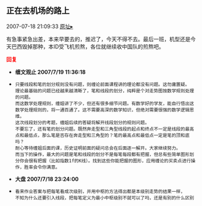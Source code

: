 ## 正在去机场的路上
2007-07-18 21:09:33
[原址▸](http://www.fxgan.com/chan_time/2007_07_12/621.htm)


有急事紧急出差，本来早要去的，推迟了，今天不得不去。最后一班，机型还是今天巴西毁掉那种，本ID受飞机煎熬，各位就继续收中国队的煎熬吧。




**<font color='red'>回复</font>**


- **缠文观止 2007/7/19 11:36:18**
- ```
  只要线段和笔的划分规则没有问题，则缠论前面课程讲的理论都没有问题。这勿庸置疑。
  理论最基础的问题已经越来越清晰了，笔和线段的划分，纯粹是个对走势图按数学规则处理的问题。
  而这数学处理规则，缠姐讲了不少，但还有很多细节问题。有数学好的学友，能自行悟出这数学处理规则的，将一通百通了。这不需要高深的数学知识，但绝对需要很强的数学逻辑思维。
  这次线段划分的考题，缠姐后续的答疑将解开线段划分的规则问题。
  不要忘了，还有笔的划分问题。既然奔走型和三角型线段的起点和终点不一定是线段的最高点和最低点，那么笔是否存在奔走型和三角型的？笔的最高点和最低点一定是笔的顶和底吗？
  耐心等待缠姐后面的课，历史证明前面的疑问总会在后面逐一解开。大家继续努力。
  而当下的操作，最大的问题是笔和线段的划分不是每笔每段都有把握，但总有些简单图形划分你会很有把握（比如指数1f的K线）。找到这些你能把握的图形，应用缠论的买卖点进行操作，胜率会令你满意。
  ```
- **大盘 2007/7/18 23:24:00**
- ```
  看来作业答案与把每笔看成次级别，并用中枢的方法得出都是本级别走势的结果一样，
  不知为什么还要引入线段，把每笔定义为最小中枢级别不就可以了吗，还是有别的什么区别
  ```
